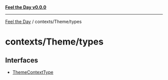 [**Feel the Day v0.0.0**](../../../README.md)

***

[Feel the Day](../../../README.md) / contexts/Theme/types

# contexts/Theme/types

## Interfaces

- [ThemeContextType](interfaces/ThemeContextType.md)
